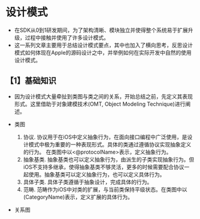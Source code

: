 # 设计模式 #

* 在SDK从0到1研发期间，为了架构清晰、模块独立并使得整个系统易于扩展升级，过程中接触并使用了许多设计模式。
* 这一系列文章主要用于总结设计模式要点，其中也加入了横向思考，反思设计模式如何体现在Apple的源码设计之中，并举例如何在实际开发中自然的使用设计模式。

## 【1】基础知识 ##
* 因为设计模式大量牵扯到类图与类之间的关系，开始总结之前，先定义其表现形式。这里借助于对象建模技术(OMT, Object Modeling Technique)进行阐述。

* 类图 
  1.	协议. 协议用于在iOS中定义抽象行为，在面向接口编程中广泛使用，是设计模式中极为重要的一种表现形式。具体的类通过遵循协议实现抽象定义的行为。 在类图中以<@protocolName>表示，定义抽象行为。
  2. 抽象基类. 抽象基类也可以定义抽象行为，由派生的子类实现抽象行为。但iOS不支持多继承，使得抽象基类不够灵活，更多的时候需要配合协议一起使用。抽象基类可以定义抽象行为，也可以定义具体行为。
  3. 具体子类. 具体子类遵循于抽象设计，完成具体的行为。
  4. 范畴. 范畴作为iOS中对类的扩展，与当前类保持平级状态。在类图中以(CategoryName)表示，定义扩展的具体行为。

* 关系图




